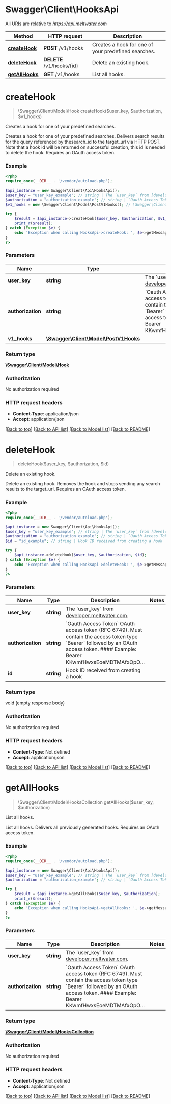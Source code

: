 # Swagger\Client\HooksApi

All URIs are relative to *https://api.meltwater.com*

Method | HTTP request | Description
------------- | ------------- | -------------
[**createHook**](HooksApi.md#createHook) | **POST** /v1/hooks | Creates a hook for one of your predefined searches.
[**deleteHook**](HooksApi.md#deleteHook) | **DELETE** /v1/hooks/{id} | Delete an existing hook.
[**getAllHooks**](HooksApi.md#getAllHooks) | **GET** /v1/hooks | List all hooks.


# **createHook**
> \Swagger\Client\Model\Hook createHook($user_key, $authorization, $v1_hooks)

Creates a hook for one of your predefined searches.

Creates a hook for one of your predefined searches.  Delivers search results for the query referenced by thesearch_id to the target_url via HTTP POST. Note that a hook id will be returned on successful creation, this id is needed to delete the hook.     Requires an OAuth access token.

### Example
```php
<?php
require_once(__DIR__ . '/vendor/autoload.php');

$api_instance = new Swagger\Client\Api\HooksApi();
$user_key = "user_key_example"; // string | The `user_key` from [developer.meltwater.com](https://developer.meltwater.com/admin/applications/).
$authorization = "authorization_example"; // string | `Oauth Access Token`    OAuth access token (RFC 6749). Must contain the access token type `Bearer`  followed by an OAuth access token.    #### Example:        Bearer KKwmfHwxsEoeMDTMAfxOpO...
$v1_hooks = new \Swagger\Client\Model\PostV1Hooks(); // \Swagger\Client\Model\PostV1Hooks | 

try {
    $result = $api_instance->createHook($user_key, $authorization, $v1_hooks);
    print_r($result);
} catch (Exception $e) {
    echo 'Exception when calling HooksApi->createHook: ', $e->getMessage(), PHP_EOL;
}
?>
```

### Parameters

Name | Type | Description  | Notes
------------- | ------------- | ------------- | -------------
 **user_key** | **string**| The &#x60;user_key&#x60; from [developer.meltwater.com](https://developer.meltwater.com/admin/applications/). |
 **authorization** | **string**| &#x60;Oauth Access Token&#x60;    OAuth access token (RFC 6749). Must contain the access token type &#x60;Bearer&#x60;  followed by an OAuth access token.    #### Example:        Bearer KKwmfHwxsEoeMDTMAfxOpO... |
 **v1_hooks** | [**\Swagger\Client\Model\PostV1Hooks**](../Model/\Swagger\Client\Model\PostV1Hooks.md)|  |

### Return type

[**\Swagger\Client\Model\Hook**](../Model/Hook.md)

### Authorization

No authorization required

### HTTP request headers

 - **Content-Type**: application/json
 - **Accept**: application/json

[[Back to top]](#) [[Back to API list]](../../README.md#documentation-for-api-endpoints) [[Back to Model list]](../../README.md#documentation-for-models) [[Back to README]](../../README.md)

# **deleteHook**
> deleteHook($user_key, $authorization, $id)

Delete an existing hook.

Delete an existing hook.  Removes the hook and stops sending any search results to the target_url.    Requires an OAuth access token.

### Example
```php
<?php
require_once(__DIR__ . '/vendor/autoload.php');

$api_instance = new Swagger\Client\Api\HooksApi();
$user_key = "user_key_example"; // string | The `user_key` from [developer.meltwater.com](https://developer.meltwater.com/admin/applications/).
$authorization = "authorization_example"; // string | `Oauth Access Token`    OAuth access token (RFC 6749). Must contain the access token type `Bearer`  followed by an OAuth access token.    #### Example:        Bearer KKwmfHwxsEoeMDTMAfxOpO...
$id = "id_example"; // string | Hook ID received from creating a hook

try {
    $api_instance->deleteHook($user_key, $authorization, $id);
} catch (Exception $e) {
    echo 'Exception when calling HooksApi->deleteHook: ', $e->getMessage(), PHP_EOL;
}
?>
```

### Parameters

Name | Type | Description  | Notes
------------- | ------------- | ------------- | -------------
 **user_key** | **string**| The &#x60;user_key&#x60; from [developer.meltwater.com](https://developer.meltwater.com/admin/applications/). |
 **authorization** | **string**| &#x60;Oauth Access Token&#x60;    OAuth access token (RFC 6749). Must contain the access token type &#x60;Bearer&#x60;  followed by an OAuth access token.    #### Example:        Bearer KKwmfHwxsEoeMDTMAfxOpO... |
 **id** | **string**| Hook ID received from creating a hook |

### Return type

void (empty response body)

### Authorization

No authorization required

### HTTP request headers

 - **Content-Type**: Not defined
 - **Accept**: application/json

[[Back to top]](#) [[Back to API list]](../../README.md#documentation-for-api-endpoints) [[Back to Model list]](../../README.md#documentation-for-models) [[Back to README]](../../README.md)

# **getAllHooks**
> \Swagger\Client\Model\HooksCollection getAllHooks($user_key, $authorization)

List all hooks.

List all hooks.     Delivers all previously generated hooks.    Requires an OAuth access token.

### Example
```php
<?php
require_once(__DIR__ . '/vendor/autoload.php');

$api_instance = new Swagger\Client\Api\HooksApi();
$user_key = "user_key_example"; // string | The `user_key` from [developer.meltwater.com](https://developer.meltwater.com/admin/applications/).
$authorization = "authorization_example"; // string | `Oauth Access Token`    OAuth access token (RFC 6749). Must contain the access token type `Bearer`  followed by an OAuth access token.    #### Example:        Bearer KKwmfHwxsEoeMDTMAfxOpO...

try {
    $result = $api_instance->getAllHooks($user_key, $authorization);
    print_r($result);
} catch (Exception $e) {
    echo 'Exception when calling HooksApi->getAllHooks: ', $e->getMessage(), PHP_EOL;
}
?>
```

### Parameters

Name | Type | Description  | Notes
------------- | ------------- | ------------- | -------------
 **user_key** | **string**| The &#x60;user_key&#x60; from [developer.meltwater.com](https://developer.meltwater.com/admin/applications/). |
 **authorization** | **string**| &#x60;Oauth Access Token&#x60;    OAuth access token (RFC 6749). Must contain the access token type &#x60;Bearer&#x60;  followed by an OAuth access token.    #### Example:        Bearer KKwmfHwxsEoeMDTMAfxOpO... |

### Return type

[**\Swagger\Client\Model\HooksCollection**](../Model/HooksCollection.md)

### Authorization

No authorization required

### HTTP request headers

 - **Content-Type**: Not defined
 - **Accept**: application/json

[[Back to top]](#) [[Back to API list]](../../README.md#documentation-for-api-endpoints) [[Back to Model list]](../../README.md#documentation-for-models) [[Back to README]](../../README.md)

